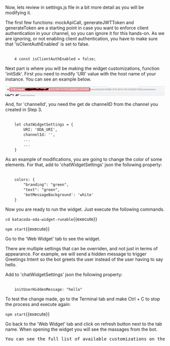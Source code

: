 Now, lets review in settings.js file in a bit more detail as you will be modifying it.

The first few functions: mockApiCall, generateJWTToken and generateToken are a starting point in case you want to enforce client authentication in your channel, so you can ignore it for this hands-on.
As we are ignoring, or not enabling client authentication, you have to make sure that 'isClientAuthEnabled' is set to false.
<pre><code>
	4 const isClientAuthEnabled = false;
</code></pre>
Next part is where you will be making the widget customizations, function 'initSdk'.
First you need to modify 'URI' value with the host name of your instance. You can see an example below.

![Oracle Digital Assistant URI](assets/oda-uri.jpg)

And, for 'channelId', you need the get de channelID from the channel you created in Step 3.
<pre><code>
	let chatWidgetSettings = {
		URI: 'ODA_URI',                    
		channelId: '<channelID>',
		...
		...
	}
</code></pre>	

As an example of modifications, you are going to change the color of some elements.
For that, add to 'chatWidgetSettings' json the following property:

<pre><code>
	colors: {
		"branding": "green",
		"text": "green",
		'botMessageBackground': 'white'
	}
</code></pre>

Now you are ready to run the widget. Just execute the following commands.

`cd katacoda-oda-widget-runable`{{execute}}

`npm start`{{execute}}

Go to the 'Web Widget' tab to see the widget. 

There are multiple settings that can be overriden, and not just in terms of appearance. For example, we will send a hidden message to trigger Greetings Intent so the bot greets the user instead of the user having to say hello.

Add to 'chatWidgetSettings' json the following property:
<pre><code>
	initUserHiddenMessage: "hello"
</code></pre>

To test the change made, go to the Terminal tab and make Ctrl + C to stop the process and execute again:

`npm start`{{execute}}

Go back to the 'Web Widget' tab and click on refresh button next to the tab name.
When opening the widget you will see the massages from the bot.

<pre>
You can see the full list of available customizations on the user-guide.md file in VSCode tab.
</pre>

